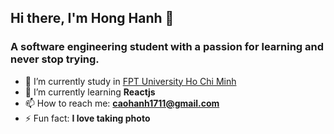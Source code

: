## Hi there, I'm Hong Hanh 👋

### A software engineering student with a passion for learning and never stop trying. 

- 🔭 I’m currently study in [FPT University Ho Chi Minh](https://hcmuni.fpt.edu.vn/)
- 🌱 I’m currently learning **Reactjs**
- 📫 How to reach me: **caohanh1711@gmail.com**
- ⚡ Fun fact: **I love taking photo**


<!--
**hoghanh/hoghanh** is a ✨ _special_ ✨ repository because its `README.md` (this file) appears on your GitHub profile.

Here are some ideas to get you started:

- 🔭 I’m currently working on ...
- 🌱 I’m currently learning ...
- 👯 I’m looking to collaborate on ...
- 🤔 I’m looking for help with ...
- 💬 Ask me about ...
- 📫 How to reach me: ...
- 😄 Pronouns: ...
- ⚡ Fun fact: ...
-->
